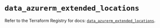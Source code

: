 # `data_azurerm_extended_locations`

Refer to the Terraform Registry for docs: [`data_azurerm_extended_locations`](https://registry.terraform.io/providers/hashicorp/azurerm/3.115.0/docs/data-sources/extended_locations).
